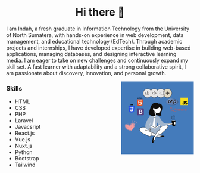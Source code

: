 <h1 align="center"> Hi there 👋 </h1>
<p> I am Indah, a fresh graduate in Information Technology from the University of North Sumatera, with hands-on experience in web development, data management, and educational technology (EdTech). Through academic projects and internships, I have developed expertise in building web-based applications, managing databases, and designing interactive learning media. I am eager to take on new challenges and continuously expand my skill set. A fast learner with adaptability and a strong collaborative spirit, I am passionate about discovery, innovation, and personal growth. </p>
<img align="right" src="indah.png" height="195" width="195">
<h3> Skills </h3>

- HTML             
- CSS               
- PHP               
- Laravel           
- Javacsript
- React.js
- Vue.js
- Nuxt.js
- Python
- Bootstrap
- Tailwind
